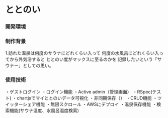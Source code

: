 # ととのい


### 開発環境


### 制作背景
1.訪れた温泉は何度のサウナにどれくらい入って
何度の水風呂にどれくらい入ってから外気浴すると
ととのい度がマックスに至るのかを
記録したいという「サウナー」としての思い。


### 使用技術
・ゲストログイン
・ログイン機能
・Active admin（管理画面）
・RSpec(テスト)
・chartjsでマイととのいデータ可視化
・非同期保存（）
・CRUD機能
・ツイッターシェア機能
・無限スクロール
・AWSにデプロイ
・温泉保存機能
・検索機能(サウナ温度、水風呂温度検索)

